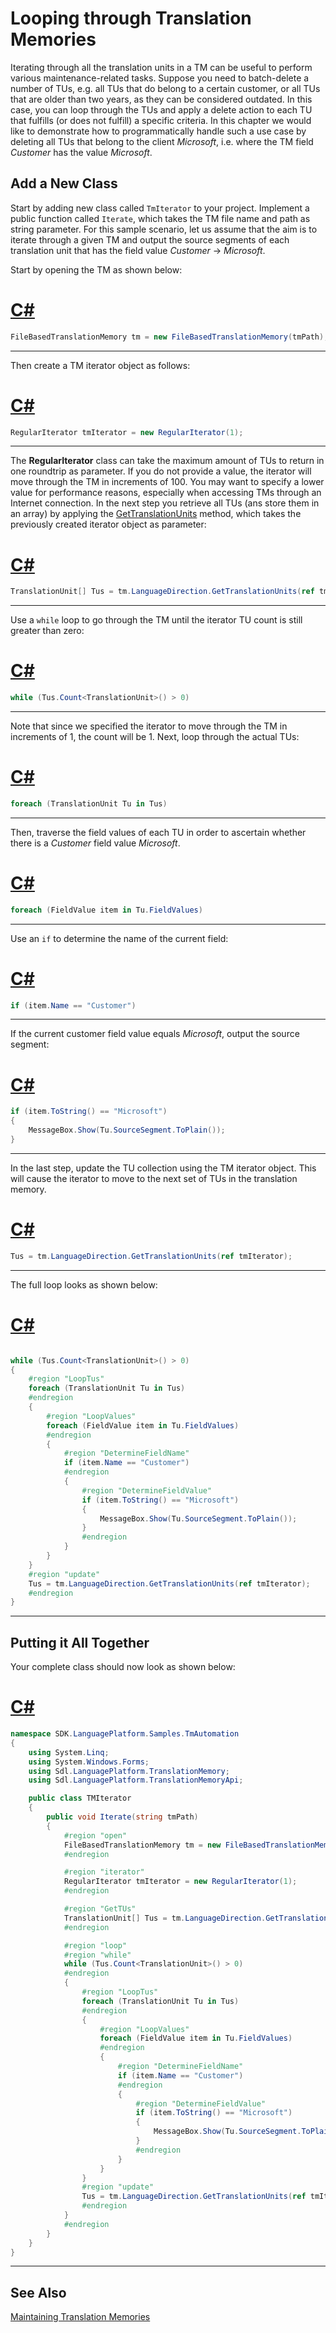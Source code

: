 Looping through Translation Memories
==

Iterating through all the translation units in a TM can be useful to perform various maintenance-related tasks. Suppose you need to batch-delete a number of TUs, e.g. all TUs that do belong to a certain customer, or all TUs that are older than two years, as they can be considered outdated. In this case, you can loop through the TUs and apply a delete action to each TU that fulfills (or does not fulfill) a specific criteria. In this chapter we would like to demonstrate how to programmatically handle such a use case by deleting all TUs that belong to the client *Microsoft*, i.e. where the TM field *Customer* has the value *Microsoft*.

Add a New Class
--

Start by adding new class called ```TmIterator``` to your project. Implement a public function called ```Iterate```, which takes the TM file name and path as string parameter. For this sample scenario, let us assume that the aim is to iterate through a given TM and output the source segments of each translation unit that has the field value *Customer* -> *Microsoft*.

Start by opening the TM as shown below:

# [C#](#tab/tabid-1)
```cs
FileBasedTranslationMemory tm = new FileBasedTranslationMemory(tmPath);
```
***

Then create a TM iterator object as follows:
# [C#](#tab/tabid-2)
```cs
RegularIterator tmIterator = new RegularIterator(1);
```
***

The **RegularIterator** class can take the maximum amount of TUs to return in one roundtrip as parameter. If you do not provide a value, the iterator will move through the TM in increments of 100. You may want to specify a lower value for performance reasons, especially when accessing TMs through an Internet connection. In the next step you retrieve all TUs (ans store them in an array) by applying the [GetTranslationUnits](../../api/translationmemory/Sdl.LanguagePlatform.TranslationMemoryApi.FileBasedTranslationMemoryLanguageDirection.yml#Sdl_LanguagePlatform_TranslationMemoryApi_FileBasedTranslationMemoryLanguageDirection_GetTranslationUnits_Sdl_LanguagePlatform_TranslationMemory_RegularIterator__) method, which takes the previously created iterator object as parameter:

# [C#](#tab/tabid-3)
```cs
TranslationUnit[] Tus = tm.LanguageDirection.GetTranslationUnits(ref tmIterator);
```
***

Use a ```while``` loop to go through the TM until the iterator TU count is still greater than zero:

# [C#](#tab/tabid-4)
```cs
while (Tus.Count<TranslationUnit>() > 0)
```
***

Note that since we specified the iterator to move through the TM in increments of 1, the count will be 1. Next, loop through the actual TUs:

# [C#](#tab/tabid-5)
```cs
foreach (TranslationUnit Tu in Tus)
```
***

Then, traverse the field values of each TU in order to ascertain whether there is a *Customer* field value *Microsoft*.

# [C#](#tab/tabid-6)
```cs
foreach (FieldValue item in Tu.FieldValues)
```
***

Use an ```if``` to determine the name of the current field:

# [C#](#tab/tabid-7)
```cs
if (item.Name == "Customer")
```
***

If the current customer field value equals *Microsoft*, output the source segment:

# [C#](#tab/tabid-8)
```cs
if (item.ToString() == "Microsoft")
{
    MessageBox.Show(Tu.SourceSegment.ToPlain());
}
```
***

In the last step, update the TU collection using the TM iterator object. This will cause the iterator to move to the next set of TUs in the translation memory.

# [C#](#tab/tabid-9)
```cs
Tus = tm.LanguageDirection.GetTranslationUnits(ref tmIterator);
```
***

The full loop looks as shown below:

# [C#](#tab/tabid-10)
```cs

while (Tus.Count<TranslationUnit>() > 0)
{
    #region "LoopTus"
    foreach (TranslationUnit Tu in Tus)
    #endregion
    {
        #region "LoopValues"
        foreach (FieldValue item in Tu.FieldValues)
        #endregion
        {
            #region "DetermineFieldName"
            if (item.Name == "Customer")
            #endregion
            {
                #region "DetermineFieldValue"
                if (item.ToString() == "Microsoft")
                {
                    MessageBox.Show(Tu.SourceSegment.ToPlain());
                }
                #endregion
            }
        }
    }
    #region "update"
    Tus = tm.LanguageDirection.GetTranslationUnits(ref tmIterator);
    #endregion
}
```
***

Putting it All Together
--

Your complete class should now look as shown below:

# [C#](#tab/tabid-11)
```cs
namespace SDK.LanguagePlatform.Samples.TmAutomation
{
    using System.Linq;
    using System.Windows.Forms;
    using Sdl.LanguagePlatform.TranslationMemory;
    using Sdl.LanguagePlatform.TranslationMemoryApi;

    public class TMIterator
    {
        public void Iterate(string tmPath)
        {
            #region "open"
            FileBasedTranslationMemory tm = new FileBasedTranslationMemory(tmPath);
            #endregion

            #region "iterator"
            RegularIterator tmIterator = new RegularIterator(1);
            #endregion

            #region "GetTUs"
            TranslationUnit[] Tus = tm.LanguageDirection.GetTranslationUnits(ref tmIterator);
            #endregion

            #region "loop"
            #region "while"
            while (Tus.Count<TranslationUnit>() > 0)
            #endregion
            {
                #region "LoopTus"
                foreach (TranslationUnit Tu in Tus)
                #endregion
                {
                    #region "LoopValues"
                    foreach (FieldValue item in Tu.FieldValues)
                    #endregion
                    {
                        #region "DetermineFieldName"
                        if (item.Name == "Customer")
                        #endregion
                        {
                            #region "DetermineFieldValue"
                            if (item.ToString() == "Microsoft")
                            {
                                MessageBox.Show(Tu.SourceSegment.ToPlain());
                            }
                            #endregion
                        }
                    }
                }
                #region "update"
                Tus = tm.LanguageDirection.GetTranslationUnits(ref tmIterator);
                #endregion
            }
            #endregion
        }
    }
}
```
***

See Also
--
[Maintaining Translation Memories](maintaining_translation_memories.md)
